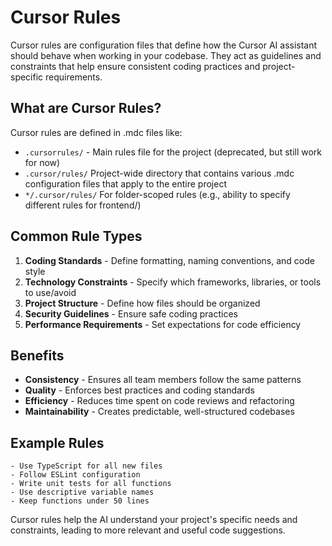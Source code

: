 # Cursor Rules

Cursor rules are configuration files that define how the Cursor AI assistant should behave when working in your codebase. They act as guidelines and constraints that help ensure consistent coding practices and project-specific requirements.

## What are Cursor Rules?

Cursor rules are defined in .mdc files like:

-   `.cursorrules/` - Main rules file for the project (deprecated, but still work for now)
-   `.cursor/rules/` Project-wide directory that contains various .mdc configuration files that apply to the entire project
-   `*/.cursor/rules/` For folder-scoped rules (e.g., ability to specify different rules for frontend/)

## Common Rule Types

1. **Coding Standards** - Define formatting, naming conventions, and code style
2. **Technology Constraints** - Specify which frameworks, libraries, or tools to use/avoid
3. **Project Structure** - Define how files should be organized
4. **Security Guidelines** - Ensure safe coding practices
5. **Performance Requirements** - Set expectations for code efficiency

## Benefits

-   **Consistency** - Ensures all team members follow the same patterns
-   **Quality** - Enforces best practices and coding standards
-   **Efficiency** - Reduces time spent on code reviews and refactoring
-   **Maintainability** - Creates predictable, well-structured codebases

## Example Rules

```
- Use TypeScript for all new files
- Follow ESLint configuration
- Write unit tests for all functions
- Use descriptive variable names
- Keep functions under 50 lines
```

Cursor rules help the AI understand your project's specific needs and constraints, leading to more relevant and useful code suggestions.
